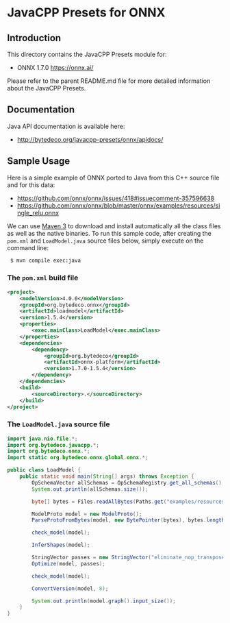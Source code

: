 JavaCPP Presets for ONNX
========================

Introduction
------------
This directory contains the JavaCPP Presets module for:

 * ONNX 1.7.0  https://onnx.ai/

Please refer to the parent README.md file for more detailed information about the JavaCPP Presets.


Documentation
-------------
Java API documentation is available here:

 * http://bytedeco.org/javacpp-presets/onnx/apidocs/


Sample Usage
------------
Here is a simple example of ONNX ported to Java from this C++ source file and for this data:

 * https://github.com/onnx/onnx/issues/418#issuecomment-357596638
 * https://github.com/onnx/onnx/blob/master/onnx/examples/resources/single_relu.onnx

We can use [Maven 3](http://maven.apache.org/) to download and install automatically all the class files as well as the native binaries. To run this sample code, after creating the `pom.xml` and `LoadModel.java` source files below, simply execute on the command line:
```bash
 $ mvn compile exec:java
```

### The `pom.xml` build file
```xml
<project>
    <modelVersion>4.0.0</modelVersion>
    <groupId>org.bytedeco.onnx</groupId>
    <artifactId>loadmodel</artifactId>
    <version>1.5.4</version>
    <properties>
        <exec.mainClass>LoadModel</exec.mainClass>
    </properties>
    <dependencies>
        <dependency>
            <groupId>org.bytedeco</groupId>
            <artifactId>onnx-platform</artifactId>
            <version>1.7.0-1.5.4</version>
        </dependency>
    </dependencies>
    <build>
        <sourceDirectory>.</sourceDirectory>
    </build>
</project>
```

### The `LoadModel.java` source file
```java
import java.nio.file.*;
import org.bytedeco.javacpp.*;
import org.bytedeco.onnx.*;
import static org.bytedeco.onnx.global.onnx.*;

public class LoadModel {
    public static void main(String[] args) throws Exception {
        OpSchemaVector allSchemas = OpSchemaRegistry.get_all_schemas();
        System.out.println(allSchemas.size());

        byte[] bytes = Files.readAllBytes(Paths.get("examples/resources/single_relu.onnx"));

        ModelProto model = new ModelProto();
        ParseProtoFromBytes(model, new BytePointer(bytes), bytes.length);

        check_model(model);

        InferShapes(model);

        StringVector passes = new StringVector("eliminate_nop_transpose", "eliminate_nop_pad", "fuse_consecutive_transposes", "fuse_transpose_into_gemm");
        Optimize(model, passes);

        check_model(model);

        ConvertVersion(model, 8);

        System.out.println(model.graph().input_size());
    }
}
```
